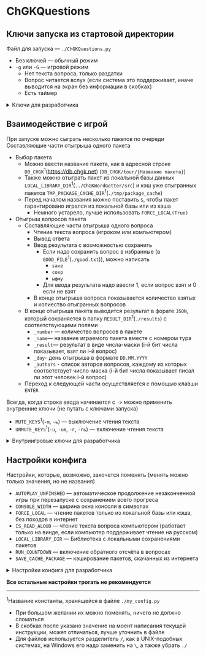 # ChGKQuestions
## Ключи запуска из стартовой директории

Файл для запуска — `./ChGKQuestions.py`
- Без ключей — обычный режим
- `-g` или `-G` — игровой режим
    - Нет текста вопроса, только раздатки
    - Вопрос читается вслух (если система это поддерживает, иначе выводится на экран без информации в скобках)
    - Есть таймер

<details>
<summary>Ключи для разработчика</summary>

- `-d` или `-D` — режим отладки
    - Нужен только во время отладки
    - Читает только из локальных файлов (не ходит в интернет)
    - Без таймера
    - Без чтения вслух
    - Без записи результатов
    - Без записи понравивишихся вопросов
    - Без открытия картинок
    - Не портит сохранения последней незаконченной игры
    - Может иметь второй ключ `-du` или `-ud` — чтение сохранения из отдельного файла для дебага
- `-t` или `-T` — режим тестирования
    - Лучше не запускать руками, а воспользоваться `./run_tests.py`
    - Верно всё то же, что и для режима отладки
    - Не может читать  из локальной библиотеки, только из папки `TESTS_SRC_DIR`<sup>1</sup>(`./tests/src`)
    - Обязателен второй ключ с названием теста
        - Тест — файл со списком команд подаваемых на вход от имени пользователя
            - Хранится в папке `TESTS_DIR`<sup>1</sup>(`./tests`)
            - Должен иметь расширение `TEST_EXTENSION`<sup>1</sup>(`.tst`)
            - Должен вызывать только пакеты из папки `TESTS_SRC_DIR`<sup>1</sup>
        - Пакет — файл в формате `XML` с вопросами в формате идентичном формату в `DB_CHGK`<sup>1</sup>
            - Расположен в папке `TESTS_SRC_DIR`<sup>1</sup>
            - Должен быть сгенерирован с помощью `./tests/src/gen_tests.py` на основе файла источника
                - С таким же названием, что и пакет
                - Расположеным в той же папке, что и пакет
                - Представляющим из себя разделённый перенсами строк список вопросов в формате `{Название пакета}.{Номер вопроса}`
                    - Должно быть возможно открыть его в базе впопросов по сслыке `{DB_CHGK}/question/{Название пакета}.{Номер вопроса}`
        - Файл канонического результата
            - Хранится в той же папке, что и тесты
            - Имеет одинаковое назание с тестом
            - Состоит из полного ввода, вывода и некоторой служебной информации (совпадает с содержанием файла `TMP_TESTS_FILE`<sup>1</sup>(`./tmp/tests/test.result`))
            - Имеет расширение `CANON_EXTENSION`<sup>1</sup>(`.canon`)
            - Генерируются с помощью `./run_tests.py -с`
                - Гарантируется, что в ветке `master` генерируются тесты с правильным выводом
                - В новой версии значение канических результатов могут отличаться от значений из предыдущей версии — новые значения тестов более правильные
                - Канонические результаты следует перегенерировать каждый раз после подливания master

</details>

## Взаимодействие с игрой
При запуске можно сыграть несколько пакетов по очереди
Составляющие части отыгрыша одного пакета
- Выбор пакета
    - Можно ввести название пакета, как в адресной строке `DB_CHGK`<sup>1</sup>(https://db.chgk.net) (`DB_CHGK/tour/{Название пакета}`)
    - Также можно отыграть пакет из локальной базы данных `LOCAL_LIBRARY_DIR`<sup>1</sup>(`../ChGKWordGetter/src`) и кэш уже отыгранных пакетов `TMP_PACKAGE_CACHE_DIR`<sup>1</sup>(`./tmp/package_cache`)
    - Перед началом названия можно поставить `$`, чтобы пакет гарантировано игрался из локальной базы или из кэша
        - Немного устарело, лучше использовать `FORCE_LOCAL(True)`
- Отыгрыш вопросов пакета
    - Составляющие части отыгрыша одного вопроса
        - Чтение текста вопроса (игроком или компьютером)
        - Вывод ответа
        - Ввод результата с возможностью сохранить
            - Если надо сохранить вопрос в избранные (в `GOOD_FILE`<sup>1</sup>(`./good.txt`)), можно написать
                - `save`
                - `сохр`
                - `ыфму`
            - Для ввода результата надо ввести 1, если вопрос взят и 0 если не взят
        - В конце отыгрыша вопроса показывается количество взятых и колиество отыгранных вопросов
    - В конце отыгрыша пакета выводится результат в форате `JSON`, который сохраняется в папку `RESULT_DIR`<sup>1</sup>(`./results`) с соответствующими полями
        - `_number` — количество вопросов в пакете
        - `_name`— название играемого пакета вместе с номером тура
        - `_result`— результат в виде числа-маски (i-й бит числа показывает, взят ли i-й вопрос)
        - `_day`- день отыгрыша в формате `DD.MM.YYYY`
        - `_authors` - список авторов вопросов, каждому из которых соответствует число-маска (i-й бит числа показывает писал ли этот человек i-й вопрос)
    - Переход к следующей части осуществляется с помощью клавши `ENTER` 

Всегда, когда строка ввода начинается с `->` можно применить внутренние ключи (не путать с ключами запуска)
- `MUTE_KEYS`<sup>1</sup>(`-m`, `-ь`) — выключение чтения текста
- `UNMUTE_KEYS`<sup>1</sup>(`-u`, `-um`, `-г`, `-гь`) — включение чтения текста
<details>
<summary>Внутриигровые ключи для разработчика</summary>

- `DEBUG_TESTS_KEYS`<sup>1</sup>(`-dt`, `-ве`) — включение/выключение использования папки с тесами в качестве локальной библиотеки
- `SUPPRESS_AUTOSAVE_KEYS`<sup>1</sup>(`-sa`, `-ыф`) - включение/выключение подавления сохранения текущей игры
</details>

## Настройки конфига
Настройки, которые, возможно, захочется поменять (менять можно только значения, но не названия)
- `AUTOPLAY_UNFINSHED` — автоматическое продолжение незаконченной игры при перезапуске с сохранением всего прогреса
- `CONSOLE_WIDTH` — ширина окна консоли в символах
- `FORCE_LOCAL` — чтение пакетов только из локальной базы или кэша, без походов в интернет
- `IS_READ_ALOUD` — чтение текста вопроса компьютером (работает только на винде, если компьютер поддерживает чтение на русском)
- `LOCAL_LIBRARY_DIR` — Библиотека с локальными сохранениями пакетов
- `RUN_COUNTDOWN` — включение обратного отсчёта в вопросах
- `SAVE_CACHE_PACKAGE` — кэширование пакетов, скачанных из интернета
<details>
<summary>Настройки конфига для разработчика</summary>

- `DEFAULT_DATE` — дата по умолчанию
- `SUPPRESS_AUTOSAVE` — подавление сохранения текущего прогресс
- `SUPPRESS_GOOD` — подавление записи избранных вопросов в отдельный файл
- `SUPPESS_PICS` — подавление открывания или копироания картинок
- `SUPPRESS_READING` — подавление чтения вопроса вслух, используется, когда надо сгенерировать читаемый текст, но не воспроизводить
- `SUPPRESS_RESULTS` — подавления записи результатов отыгрыша
- `SUPPRESS_TEXT` — подавление вывода текста вопроса
- `UNIFY_DATE` — замена текущей даты в результате на дату по умолчанию
- `RESULT_DIR` — путь к папке с сохранениями результатов игр
- `TESTS_DIR` — путь к папке с тестами
- `TESTS_SRC_DIR` — путь к папке с исходниками тестов
- `TMP_DIR` — путь к папке с временными файлами (всё содержимое можно свободно удалять)
- `TMP_PACKAGE_CACHE_DIR` — путь к папке с сохранёнными в кэш пакетами
- `TMP_TESTS_DIR` — путь к папке с результатами теста
- `CANON_EXTENSION` — расширение файлов с каноническими ответами
- `TEST_EXTENSION` — расширение файлов с тестом
- `TEST_SOURCE_BASE_EXTENSION` — расширение файлов источника теста
- `CANON_RESULT_FILE` — шаблон пути к файлу с каноническими результатами тестов
- `COMMAND_HISTORY_LOG_FILE` — путь к файлу сохраняющий историю ввода пользователем
- `GOOD_FILE` — путь к файлу с избранными вопросами
- `LOCAL_LIBRARY_FILE` — шаблон пути к пакету в локальной библиотеке
- `PACKAGE_CACHE_FILE` — шаблон пути к пакету в кэше
- `READ_ALOUD_FILE` — путь к файлу для чтения вслух
- `TEST_FILE` — шаблон пути к тесту
- `TEST_SOURCE_FILE` — шаблон пути к тестовому пакету
- `TEST_SOURCE_BASE_FILE` — шаблон пути к исочнику теста
- `TMP_DIFF_FILE` — путь к файлу различий при запуске тестов
- `TMP_TESTS_FILE` — путь к файлу с записью всего ввода и вывода вместе со служебной иноформацией, используется как результат выполнения программы в тестах
- `UNFINISHED_FILE_READ` — путь к файлу для чтения сохранения незаконченнной игры
- `UNFINISHED_FILE_WRITE` — путь к файлу для записи сохранения незаконченной игры
</details>

**Все остальные настройки трогать не рекомендуется**

---
<sup>1</sup>Название константы, хранящейся в файле `./my_config.py`
- При большом желании их можно поменять, ничего не должно сломаться
- В скобках после указано значение на моент написания текущей инструкции, может отличаться, лучше уточнить в файле
- Для файлов используется разделитель `/`, как в UNIX-подобных системах, на Windows его надо заменить на `\`, а также убрать `./`